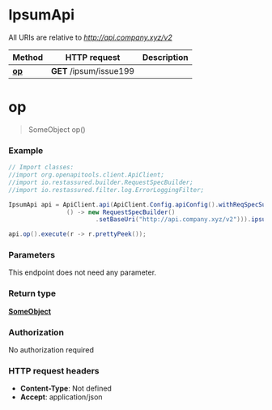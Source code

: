 # IpsumApi

All URIs are relative to *http://api.company.xyz/v2*

Method | HTTP request | Description
------------- | ------------- | -------------
[**op**](IpsumApi.md#op) | **GET** /ipsum/issue199 | 


<a name="op"></a>
# **op**
> SomeObject op()



### Example
```java
// Import classes:
//import org.openapitools.client.ApiClient;
//import io.restassured.builder.RequestSpecBuilder;
//import io.restassured.filter.log.ErrorLoggingFilter;

IpsumApi api = ApiClient.api(ApiClient.Config.apiConfig().withReqSpecSupplier(
                () -> new RequestSpecBuilder()
                        .setBaseUri("http://api.company.xyz/v2"))).ipsum();

api.op().execute(r -> r.prettyPeek());
```

### Parameters
This endpoint does not need any parameter.

### Return type

[**SomeObject**](SomeObject.md)

### Authorization

No authorization required

### HTTP request headers

 - **Content-Type**: Not defined
 - **Accept**: application/json

